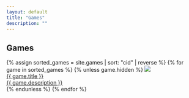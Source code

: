 ```yaml
---
layout: default
title: "Games"
description: ""
---
```


<h2>Games</h2>
<div class="cart_set">
  {% assign sorted_games = site.games | sort: "cid" | reverse %}
  {% for game in sorted_games %}
    {% unless game.hidden %}
      <a href="{{ game.rdurl | default: game.url }}" class="cart">
        <img {% unless game.pixelated == false %}class="pixelated"{% endunless %} src="./img/carts/{{ game.image }}">
        <div class="content">
          <div class="title">{{ game.title }}</div>
          <div class="description">{{ game.description }}</div>
        </div>
      </a>
    {% endunless %}
  {% endfor %}
</div>
